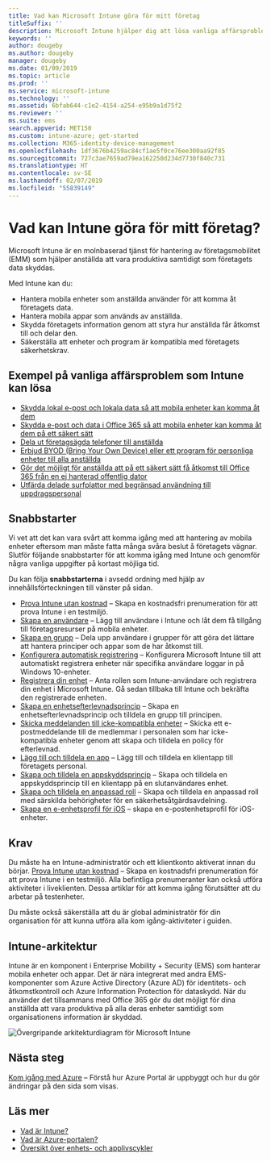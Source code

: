 ```yaml
---
title: Vad kan Microsoft Intune göra för mitt företag
titleSuffix: ''
description: Microsoft Intune hjälper dig att lösa vanliga affärsproblem.
keywords: ''
author: dougeby
ms.author: dougeby
manager: dougeby
ms.date: 01/09/2019
ms.topic: article
ms.prod: ''
ms.service: microsoft-intune
ms.technology: ''
ms.assetid: 6bfab644-c1e2-4154-a254-e95b9a1d75f2
ms.reviewer: ''
ms.suite: ems
search.appverid: MET150
ms.custom: intune-azure; get-started
ms.collection: M365-identity-device-management
ms.openlocfilehash: 1df3676b4259ac84cf1ae5f0ce76ee300aa92f85
ms.sourcegitcommit: 727c3ae7659ad79ea162250d234d7730f840c731
ms.translationtype: HT
ms.contentlocale: sv-SE
ms.lasthandoff: 02/07/2019
ms.locfileid: "55839149"
---
```

# <a name="what-can-intune-do-for-my-company"></a>Vad kan Intune göra för mitt företag?
Microsoft Intune är en molnbaserad tjänst för hantering av företagsmobilitet (EMM) som hjälper anställda att vara produktiva samtidigt som företagets data skyddas.

Med Intune kan du:

- Hantera mobila enheter som anställda använder för att komma åt företagets data.
- Hantera mobila appar som används av anställda.
- Skydda företagets information genom att styra hur anställda får åtkomst till och delar den.
- Säkerställa att enheter och program är kompatibla med företagets säkerhetskrav.

## <a name="common-business-problems-that-intune-helps-solve"></a>Exempel på vanliga affärsproblem som Intune kan lösa

* [Skydda lokal e-post och lokala data så att mobila enheter kan komma åt dem](common-scenarios.md#protecting-your-on-premises-email-and-data-so-it-can-be-safely-accessed-by-mobile-devices)
* [Skydda e-post och data i Office 365 så att mobila enheter kan komma åt dem på ett säkert sätt](common-scenarios.md#protecting-your-office-365-email-and-data-so-it-can-be-safely-accessed-by-mobile-devices)
* [Dela ut företagsägda telefoner till anställda](common-scenarios.md#issue-corporate-owned-phones-to-your-employees)
* [Erbjud BYOD (Bring Your Own Device) eller ett program för personliga enheter till alla anställda](common-scenarios.md#offer-a-bring-your-own-device-program-to-all-employees)
* [Gör det möjligt för anställda att på ett säkert sätt få åtkomst till Office 365 från en ej hanterad offentlig dator](common-scenarios.md#enable-your-employees-to-securely-access-office-365-from-an-unmanaged-public-kiosk)
* [Utfärda delade surfplattor med begränsad användning till uppdragspersonal](common-scenarios.md#issue-limited-use-shared-tablets-to-your-employees)

## <a name="quickstarts"></a>Snabbstarter

Vi vet att det kan vara svårt att komma igång med att hantering av mobila enheter eftersom man måste fatta många svåra beslut å företagets vägnar. Slutför följande snabbstarter för att komma igång med Intune och genomför några vanliga uppgifter på kortast möjliga tid.

Du kan följa **snabbstarterna** i avsedd ordning med hjälp av innehållsförteckningen till vänster på sidan.

- [Prova Intune utan kostnad](free-trial-sign-up.md) – Skapa en kostnadsfri prenumeration för att prova Intune i en testmiljö.    
- [Skapa en användare](quickstart-create-user.md) – Lägg till användare i Intune och låt dem få tillgång till företagsresurser på mobila enheter.
- [Skapa en grupp](quickstart-create-group.md) – Dela upp användare i grupper för att göra det lättare att hantera principer och appar som de har åtkomst till.
- [Konfigurera automatisk registrering](quickstart-setup-auto-enrollment.md) – Konfigurera Microsoft Intune till att automatiskt registrera enheter när specifika användare loggar in på Windows 10-enheter.
- [Registrera din enhet](quickstart-enroll-windows-device.md) – Anta rollen som Intune-användare och registrera din enhet i Microsoft Intune. Gå sedan tillbaka till Intune och bekräfta den registrerade enheten.
- [Skapa en enhetsefterlevnadsprincip](quickstart-set-password-length-android.md) – Skapa en enhetsefterlevnadsprincip och tilldela en grupp till principen.
- [Skicka meddelanden till icke-kompatibla enheter](quickstart-send-notification.md) – Skicka ett e-postmeddelande till de medlemmar i personalen som har icke-kompatibla enheter genom att skapa och tilldela en policy för efterlevnad.
- [Lägg till och tilldela en app](quickstart-add-assign-app.md) – Lägg till och tilldela en klientapp till företagets personal.
- [Skapa och tilldela en appskyddsprincip](quickstart-create-assign-app-policy.md) – Skapa och tilldela en appskyddsprincip till en klientapp på en slutanvändares enhet.
- [Skapa och tilldela en anpassad roll](quickstart-create-custom-role.md) – Skapa och tilldela en anpassad roll med särskilda behörigheter för en säkerhetsåtgärdsavdelning. 
- [Skapa en e-enhetsprofil för iOS](quickstart-email-profile.md) – skapa en e-postenhetsprofil för iOS-enheter.

## <a name="prerequisites"></a>Krav

Du måste ha en Intune-administratör och ett klientkonto aktiverat innan du börjar. [Prova Intune utan kostnad](free-trial-sign-up.md) – Skapa en kostnadsfri prenumeration för att prova Intune i en testmiljö. Alla befintliga prenumeranter kan också utföra aktiviteter i liveklienten. Dessa artiklar för att komma igång förutsätter att du arbetar på testenheter.

Du måste också säkerställa att du är global administratör för din organisation för att kunna utföra alla kom igång-aktiviteter i guiden.

## <a name="intune-architecture"></a>Intune-arkitektur

Intune är en komponent i Enterprise Mobility + Security (EMS) som hanterar mobila enheter och appar. Det är nära integrerat med andra EMS-komponenter som Azure Active Directory (Azure AD) för identitets- och åtkomstkontroll och Azure Information Protection för dataskydd. När du använder det tillsammans med Office 365 gör du det möjligt för dina anställda att vara produktiva på alla deras enheter samtidigt som organisationens information är skyddad.

![Övergripande arkitekturdiagram för Microsoft Intune](/intune/media/intunearchitecture.svg)

## <a name="next-steps"></a>Nästa steg

[Kom igång med Azure](get-started-azure.md) – Förstå hur Azure Portal är uppbyggt och hur du gör ändringar på den sida som visas.

## <a name="learn-more"></a>Läs mer

* [Vad är Intune?](introduction-intune.md)
* [Vad är Azure-portalen?](what-is-intune.md)
* [Översikt över enhets- och applivscykler](introduction-device-app-lifecycles.md)
